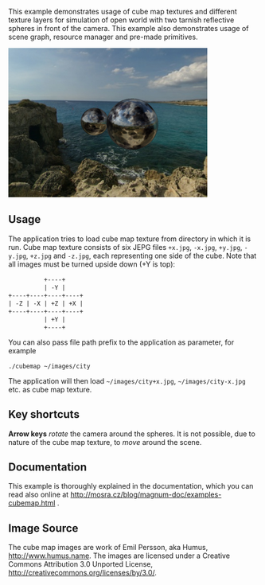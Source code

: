 This example demonstrates usage of cube map textures and different texture
layers for simulation of open world with two tarnish reflective spheres in
front of the camera. This example also demonstrates usage of scene graph,
resource manager and pre-made primitives.

![Cube Map](cubemap.png)

Usage
-----

The application tries to load cube map texture from directory in which it is
run. Cube map texture consists of six JEPG files `+x.jpg`, `-x.jpg`, `+y.jpg`,
`-y.jpg`, `+z.jpg` and `-z.jpg`, each representing one side of the cube. Note
that all images must be turned upside down (+Y is top):

              +----+
              | -Y |
    +----+----+----+----+
    | -Z | -X | +Z | +X |
    +----+----+----+----+
              | +Y |
              +----+

You can also pass file path prefix to the application as parameter, for
example

    ./cubemap ~/images/city

The application will then load `~/images/city+x.jpg`, `~/images/city-x.jpg`
etc. as cube map texture.

Key shortcuts
-------------

**Arrow keys** *rotate* the camera around the spheres. It is not possible, due
to nature of the cube map texture, to *move* around the scene.

Documentation
-------------

This example is thoroughly explained in the documentation, which you can read
also online at http://mosra.cz/blog/magnum-doc/examples-cubemap.html .

Image Source
------------

The cube map images are work of Emil Persson, aka Humus, http://www.humus.name.
The images are licensed under a Creative Commons Attribution 3.0 Unported
License, http://creativecommons.org/licenses/by/3.0/.
